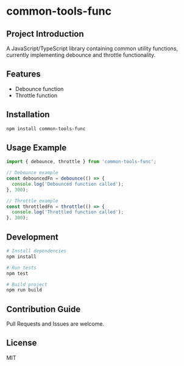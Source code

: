 # common-tools-func

## Project Introduction
A JavaScript/TypeScript library containing common utility functions, currently implementing debounce and throttle functionality.

## Features
- Debounce function
- Throttle function

## Installation
```bash
npm install common-tools-func
```

## Usage Example
```typescript
import { debounce, throttle } from 'common-tools-func';

// Debounce example
const debouncedFn = debounce(() => {
  console.log('Debounced function called');
}, 300);

// Throttle example
const throttledFn = throttle(() => {
  console.log('Throttled function called');
}, 300);
```

## Development
```bash
# Install dependencies
npm install

# Run tests
npm test

# Build project
npm run build
```

## Contribution Guide
Pull Requests and Issues are welcome.

## License
MIT